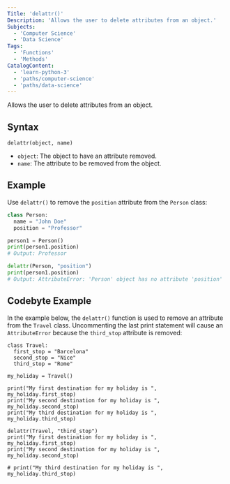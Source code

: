 ```yaml
---
Title: 'delattr()'
Description: 'Allows the user to delete attributes from an object.'
Subjects:
  - 'Computer Science'
  - 'Data Science'
Tags:
  - 'Functions'
  - 'Methods'
CatalogContent:
  - 'learn-python-3'
  - 'paths/computer-science'
  - 'paths/data-science'
---
```


Allows the user to delete attributes from an object.

## Syntax

```pseudo
delattr(object, name)
```

- `object`: The object to have an attribute removed.
- `name`: The attribute to be removed from the object.

## Example

Use `delattr()` to remove the `position` attribute from the `Person` class:

```py
class Person:
  name = "John Doe"
  position = "Professor"

person1 = Person()
print(person1.position)
# Output: Professor

delattr(Person, "position")
print(person1.position)
# Output: AttributeError: 'Person' object has no attribute 'position'
```

## Codebyte Example

In the example below, the `delattr()` function is used to remove an attribute from the `Travel` class. Uncommenting the last print statement will cause an `AttributeError` because the `third_stop` attribute is removed:

```codebyte/python
class Travel:
  first_stop = "Barcelona"
  second_stop = "Nice"
  third_stop = "Rome"

my_holiday = Travel()

print("My first destination for my holiday is ", my_holiday.first_stop)
print("My second destination for my holiday is ", my_holiday.second_stop)
print("My third destination for my holiday is ", my_holiday.third_stop)

delattr(Travel, "third_stop")
print("My first destination for my holiday is ", my_holiday.first_stop)
print("My second destination for my holiday is ", my_holiday.second_stop)

# print("My third destination for my holiday is ", my_holiday.third_stop)
```
